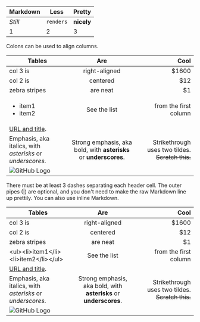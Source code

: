 Markdown | Less | Pretty
--- | --- | ---
*Still* | `renders` | **nicely**
1 | 2 | 3

Colons can be used to align columns.

| Tables        | Are           | Cool  |
| ------------- |:-------------:| -----:|
| col 3 is      | right-aligned | $1600 |
| col 2 is      | centered      |   $12 |
| zebra stripes | are neat      |    $1 |
| <ul><li>item1</li><li>item2</li></ul>| See the list | from the first column|
| [URL and title](/url/ "title"). | | |
| Emphasis, aka italics, with *asterisks* or _underscores_. | Strong emphasis, aka bold, with **asterisks** or __underscores__. | Strikethrough uses two tildes. ~~Scratch this.~~ |
| ![GitHub Logo](/images/logo.png) | | |

There must be at least 3 dashes separating each header cell.
The outer pipes (|) are optional, and you don't need to make the 
raw Markdown line up prettily. You can also use inline Markdown.

<table>
    <thead>
    <tr>
        <th>Tables</th>
        <th style="text-align:center">Are</th>
        <th style="text-align:right">Cool</th>
    </tr>
    </thead>
    <tbody>
    <tr>
        <td>col 3 is</td>
        <td style="text-align:center">right-aligned</td>
        <td style="text-align:right">$1600</td>
    </tr>
    <tr>
        <td>col 2 is</td>
        <td style="text-align:center">centered</td>
        <td style="text-align:right">$12</td>
    </tr>
    <tr>
        <td>zebra stripes</td>
        <td style="text-align:center">are neat</td>
        <td style="text-align:right">$1</td>
    </tr>
    <tr>
        <td>&lt;ul&gt;&lt;li&gt;item1&lt;/li&gt;&lt;li&gt;item2&lt;/li&gt;&lt;/ul&gt;</td>
        <td style="text-align:center">See the list</td>
        <td style="text-align:right">from the first column</td>
    </tr>
    <tr>
        <td><a href="/url/" title="title">URL and title</a>.</td>
        <td style="text-align:center"></td>
        <td style="text-align:right"></td>
    </tr>
    <tr>
        <td>Emphasis, aka italics, with <em>asterisks</em> or <em>underscores</em>.</td>
        <td style="text-align:center">Strong emphasis, aka bold, with <strong>asterisks</strong> or <strong>underscores</strong>.</td>
        <td style="text-align:right">Strikethrough uses two tildes. <s>Scratch this.</s></td>
    </tr>
    <tr>
        <td><img src="/images/logo.png" alt="GitHub Logo"></td>
        <td style="text-align:center"></td>
        <td style="text-align:right"></td>
    </tr>
    </tbody>
</table>
